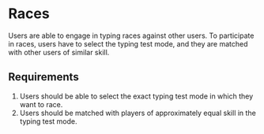 # Races
Users are able to engage in typing races against other users.
To participate in races, users have to select the typing test mode, and they are matched with other users of similar skill.

## Requirements
1. Users should be able to select the exact typing test mode in which they want to race.
2. Users should be matched with players of approximately equal skill in the typing test mode.
